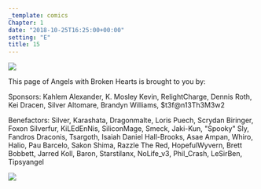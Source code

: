 ```yaml
---
_template: comics
Chapter: 1
date: "2018-10-25T16:25:00+00:00"
setting: "E"
title: 15
---
```


![](</uploads/A 15.png>)

This page of Angels with Broken Hearts is brought to you by:

Sponsors: Kahlem Alexander, K. Mosley Kevin, RelightCharge, Dennis Roth, Kei Dracen, Silver Altomare, Brandyn Williams, $t3f@n13Th3M3w2

Benefactors: Silver, Karashata, Dragonmalte, Loris Puech, Scrydan Biringer, Foxon Silverfur, KiLEdEnNis, SiliconMage, Smeck, Jaki-Kun, "Spooky" Sly, Fandros Draconis, Tsargoth, Isaiah Daniel Hall-Brooks, Asae Ampan, Whiro, Halio, Pau Barcelo, Sakon Shima, Razzle The Red, HopefulWyvern, Brett Bobbett, Jarred Koll, Baron, Starstilanx, NoLife_v3, Phil_Crash, LeSirBen, Tipsyangel

[![](/uploads/patreon-banner.jpg)](http://patreon.com/mbsaunders)
